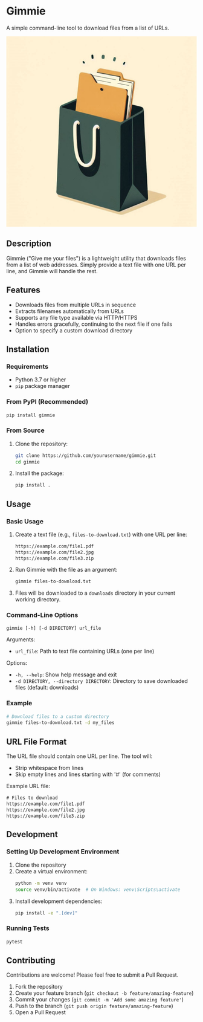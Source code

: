 # Gimmie

A simple command-line tool to download files from a list of URLs.

<!-- header-logo-start -->
<div align="center">
  <a href="https://github.com/laywill/gimmie" target="blank" title="Get Gimmie">
    <img src="https://github.com/laywill/gimmie/raw/main/docs/assets/images/gimmie_logo_1x1.jpeg" alt="Gimmie Logo" min-height="200px">
  </a>
</div>
<!-- header-logo-end -->

## Description

Gimmie ("Give me your files") is a lightweight utility that downloads files from a list of web addresses. Simply provide a text file with one URL per line, and Gimmie will handle the rest.

## Features

- Downloads files from multiple URLs in sequence
- Extracts filenames automatically from URLs
- Supports any file type available via HTTP/HTTPS
- Handles errors gracefully, continuing to the next file if one fails
- Option to specify a custom download directory

## Installation

### Requirements

- Python 3.7 or higher
- `pip` package manager

### From PyPI (Recommended)

```bash
pip install gimmie
```

### From Source

1. Clone the repository:
   ```bash
   git clone https://github.com/yourusername/gimmie.git
   cd gimmie
   ```

2. Install the package:
   ```bash
   pip install .
   ```

## Usage

### Basic Usage

1. Create a text file (e.g., `files-to-download.txt`) with one URL per line:
   ```
   https://example.com/file1.pdf
   https://example.com/file2.jpg
   https://example.com/file3.zip
   ```

2. Run Gimmie with the file as an argument:
   ```bash
   gimmie files-to-download.txt
   ```

3. Files will be downloaded to a `downloads` directory in your current working directory.

### Command-Line Options

```
gimmie [-h] [-d DIRECTORY] url_file
```

Arguments:
- `url_file`: Path to text file containing URLs (one per line)

Options:
- `-h, --help`: Show help message and exit
- `-d DIRECTORY, --directory DIRECTORY`: Directory to save downloaded files (default: downloads)

### Example

```bash
# Download files to a custom directory
gimmie files-to-download.txt -d my_files
```

## URL File Format

The URL file should contain one URL per line. The tool will:
- Strip whitespace from lines
- Skip empty lines and lines starting with '#' (for comments)

Example URL file:
```
# Files to download
https://example.com/file1.pdf
https://example.com/file2.jpg
https://example.com/file3.zip
```

## Development

### Setting Up Development Environment

1. Clone the repository
2. Create a virtual environment:
   ```bash
   python -m venv venv
   source venv/bin/activate  # On Windows: venv\Scripts\activate
   ```
3. Install development dependencies:
   ```bash
   pip install -e ".[dev]"
   ```

### Running Tests

```bash 
pytest
```

## Contributing

Contributions are welcome! Please feel free to submit a Pull Request.

1. Fork the repository
2. Create your feature branch (`git checkout -b feature/amazing-feature`)
3. Commit your changes (`git commit -m 'Add some amazing feature'`)
4. Push to the branch (`git push origin feature/amazing-feature`)
5. Open a Pull Request